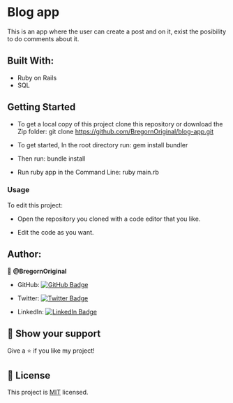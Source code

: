 # Blog app
This is an app where the user can create a post and on it, exist the posibility to do comments about it.


## Built With:

- Ruby on Rails
- SQL

## Getting Started
- To get a local copy of this project clone this repository or download the Zip folder:
git clone https://github.com/BregornOriginal/blog-app.git

- To get started, In the root directory run:
gem install bundler

- Then run:
bundle install

- Run ruby app in the Command Line:
ruby main.rb

### Usage

To edit this project:

- Open the repository you cloned with a code editor that you like.

- Edit the code as you want.

## Author:

👤 **@BregornOriginal**

- GitHub: [![GitHub Badge](https://img.shields.io/badge/-BregornOriginal-white?logo=GitHub&logoColor=181717&style=plastic)](https://github.com/BregornOriginal)

- Twitter: [![Twitter Badge](https://img.shields.io/badge/-Bregorn-white?logo=Twitter&logoColor=1DA1F2&style=plastic)](https://twitter.com/Bregorn)

- LinkedIn: [![LinkedIn Badge](https://img.shields.io/badge/-JulioGagliardi-white?logo=LinkedIn&logoColor=1DA1F2&style=plastic)](https://www.linkedin.com/in/julio-gagliardi/)

## :star2: Show your support

Give a :star: if you like my project!

## :pencil: License

This project is [MIT](https://github.com/Gopxfs/catalog-of-my-things/blob/main/LICENSE) licensed.
